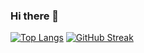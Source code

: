 ### Hi there 👋
[![Top Langs](https://github-readme-stats.vercel.app/api/top-langs/?username=AngelMancha&layout=compact)](https://github.com/AngelMancha/github-readme-stats)
[![GitHub Streak](https://streak-stats.demolab.com/?user=AngelMancha&theme=dark)](https://git.io/streak-stats)

<!--
**AngelMancha/AngelMancha** is a ✨ _special_ ✨ repository because its `README.md` (this file) appears on your GitHub profile.

Here are some ideas to get you started:

- 🔭 I’m currently working on ...
- 🌱 I’m currently learning ...
- 👯 I’m looking to collaborate on ...
- 🤔 I’m looking for help with ...
- 💬 Ask me about ...
- 📫 How to reach me: ...
- 😄 Pronouns: ...
- ⚡ Fun fact: ...
-->
